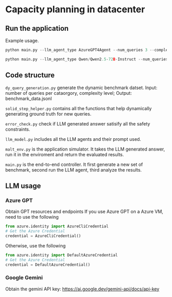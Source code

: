 # Capacity planning in datacenter
## Run the application
Example usage.
```python
python main.py --llm_agent_type AzureGPT4Agent --num_queries 3 --complexity_level level1 level2 --output_dir logs/llm_agents --output_file gpt4o.jsonl --dynamic_benchmark_path data/benchmark_malt.jsonl
```

```python
python main.py --llm_agent_type Qwen/Qwen2.5-72B-Instruct --num_queries 3 --complexity_level level1 --output_dir logs/llm_agents --output_file qwen.jsonl --dynamic_benchmark_path data/benchmark_malt.jsonl
```

## Code structure
`dy_query_generation.py` generate the dynamic benchmark datset. Input: number of queries per cataorgory, complexity level; Output: benchmark_data.jsonl

`solid_step_helper.py` contains all the functions that help dynamically generating ground truth for new queries.

`error_check.py` check if LLM generated answer satisify all the safety constraints.

`llm_model.py` includes all the LLM agents and their prompt used.

`malt_env.py` is the application simulator. It takes the LLM generated answer, run it in the enviroment and return the evaluated results.

`main.py` is the end-to-end controller. It first generate a new set of benchmark, second run the LLM agent, third analyze the results.

## LLM usage
### Azure GPT
Obtain GPT resources and endpoints
If you use Azure GPT on a Azure VM, need to use the following
```python
from azure.identity import AzureCliCredential
# Get the Azure Credential
credential = AzureCliCredential()
```
Otherwise, use the following
```python
from azure.identity import DefaultAzureCredential
# Get the Azure Credential
credential = DefaultAzureCredential()
```


### Google Gemini
Obtain the gemini API key: https://ai.google.dev/gemini-api/docs/api-key




